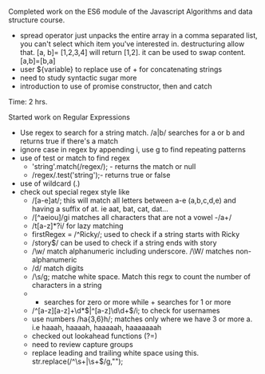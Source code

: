 Completed  work on the ES6 module of the Javascript Algorithms and data structure course.
- spread operator just unpacks the entire array in a comma separated list, you can't select which item you've interested in. destructuring allow that. [a, b]= [1,2,3,4] will return [1,2]. it can be used to swap content. [a,b]=[b,a]
- user ${variable} to replace use of + for concatenating strings
- need to study syntactic sugar more
- introduction to use of  promise constructor, then and catch

Time: 2 hrs.

Started work on Regular Expressions
- Use regex to search for a string match. /a|b/ searches for a or b and returns true if there's a match
- ignore case in regex by appending i, use g to find repeating patterns
- use of test or match to find regex
    - 'string'.match(/regex/); - returns the match or null
    - /regex/.test('string');- returns true or false
- use of wildcard (.)
- check out special regex style like  
    - /[a-e]at/; this will match all letters between a-e (a,b,c,d,e) and having a suffix of at. ie aat, bat, cat, dat...
    - /[^aeiou]/gi matches all characters that are not a vowel
    -/a+/
    - /t[a-z]*?i/ for lazy matching
    - firstRegex = /^Ricky/; used to check if a string starts with Ricky
    - /story$/ can be used to check if a string ends with story
    - /\w/ match alphanumeric including underscore. /\W/ matches non-alphanumeric
    - /d\/ match digits
    - /\s/g; matche white space. Match this regx to count the number of characters in a string
    - * searches for zero or more while + searches for 1 or more
    - /^[a-z][a-z]+\d*$|^[a-z]\d\d+$/i; to check for usernames
    - use numbers /ha{3,6}h/; matches only where we have 3 or more a. i.e haaah, haaaah, haaaaah, haaaaaaah
    - checked out lookahead functions (?=)
    - need to review capture groups
    - replace leading and trailing white space using this. str.replace(/^\s+|\s+$/g,"");